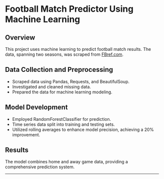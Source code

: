 # Football Match Predictor Using Machine Learning

## Overview
This project uses machine learning to predict football match results. The data, spanning two seasons, was scraped from [FBref.com](https://fbref.com/en/).

## Data Collection and Preprocessing
- Scraped data using Pandas, Requests, and BeautifulSoup.
- Investigated and cleaned missing data.
- Prepared the data for machine learning modeling.

## Model Development
- Employed RandomForestClassifier for prediction.
- Time series data split into training and testing sets.
- Utilized rolling averages to enhance model precision, achieving a 20% improvement.

## Results
The model combines home and away game data, providing a comprehensive prediction system.


---

